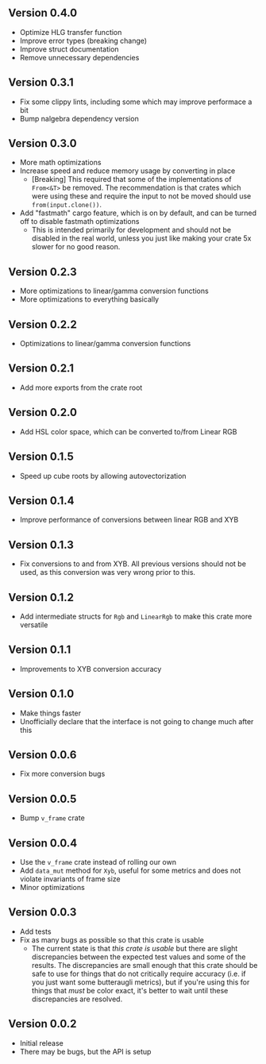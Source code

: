 ## Version 0.4.0

- Optimize HLG transfer function
- Improve error types (breaking change)
- Improve struct documentation
- Remove unnecessary dependencies

## Version 0.3.1

- Fix some clippy lints, including some which may improve performace a bit
- Bump nalgebra dependency version

## Version 0.3.0

- More math optimizations
- Increase speed and reduce memory usage by converting in place
  - [Breaking] This required that some of the implementations of `From<&T>` be removed.
    The recommendation is that crates which were using these and require the input to
    not be moved should use `from(input.clone())`.
- Add "fastmath" cargo feature, which is on by default, and can be turned off to disable fastmath optimizations
  - This is intended primarily for development and should not be disabled in the real world,
    unless you just like making your crate 5x slower for no good reason.

## Version 0.2.3

- More optimizations to linear/gamma conversion functions
- More optimizations to everything basically

## Version 0.2.2

- Optimizations to linear/gamma conversion functions

## Version 0.2.1

- Add more exports from the crate root

## Version 0.2.0

- Add HSL color space, which can be converted to/from Linear RGB

## Version 0.1.5

- Speed up cube roots by allowing autovectorization

## Version 0.1.4

- Improve performance of conversions between linear RGB and XYB

## Version 0.1.3

- Fix conversions to and from XYB. All previous versions should not be used, as this conversion was very wrong prior to this.

## Version 0.1.2

- Add intermediate structs for `Rgb` and `LinearRgb` to make this crate more versatile

## Version 0.1.1

- Improvements to XYB conversion accuracy

## Version 0.1.0

- Make things faster
- Unofficially declare that the interface is not going to change much after this

## Version 0.0.6

- Fix more conversion bugs

## Version 0.0.5

- Bump `v_frame` crate

## Version 0.0.4

- Use the `v_frame` crate instead of rolling our own
- Add `data_mut` method for `Xyb`, useful for some metrics and
  does not violate invariants of frame size
- Minor optimizations

## Version 0.0.3

- Add tests
- Fix as many bugs as possible so that this crate is usable
  - The current state is that _this crate is usable_ but there are slight discrepancies between the expected test values and some of the results. The discrepancies are small enough that this crate should be safe to use for things that do not critically require accuracy (i.e. if you just want some butteraugli metrics), but if you're using this for things that _must_ be color exact, it's better to wait until these discrepancies are resolved.

## Version 0.0.2

- Initial release
- There may be bugs, but the API is setup
